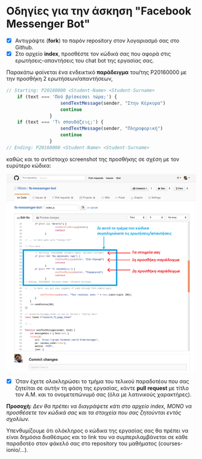 # Οδηγίες για την άσκηση "Facebook Messenger Bot"

- [x] Αντιγράψτε (**fork**) το παρόν repository στον λογαριασμό σας στο Github.
- [x] Στο αρχείο **index**, προσθέστε τον κώδικά σας που αφορά στις ερωτήσεις-απαντήσεις του chat bot της εργασίας σας.

Παρακάτω φαίνεται ένα ενδεικτικό **παράδειγμα** του/της P20160000 με την προσθήκη 2 ερωτήσεων/απαντήσεων,

```javascript
// Starting: P20160000 <Student-Name> <Student-Surname>
	if (text === 'Πού βρίσκεσαι τώρα;') {
        	        sendTextMessage(sender, "Στην Κέρκυρα")
                	continue
            	}             
	if (text === 'Τι σπουδάζεις;') {
        	        sendTextMessage(sender, "Πληροφορική")
                	continue
            	}
// Ending: P20160000 <Student-Name> <Student-Surname>
```
καθώς και το αντίστοιχο screenshot της προσθήκης σε σχέση με τον ευρύτερο κώδικα:

![Παράδειγμα](example_screenshot01.bmp)

- [x] Όταν έχετε ολοκληρώσει το τμήμα του τελικού παραδοτέου που σας ζητείται σε αυτήν τη φάση της εργασίας, κάντε **pull request** με τίτλο τον Α.Μ. και το ονομετεπώνυμό σας (όλα με λατινικούς χαρακτήρες).

**Προσοχή:** *Δεν θα πρέπει να διαγράψετε κάτι στο αρχείο index, ΜΟΝΟ να προσθέσετε τον κώδικά σας και τα στοιχεία που σας ζητούνται εντός σχολίων.*

Υπενθυμίζουμε ότι ολόκληρος ο κώδικα της εργασίας σας θα πρέπει να είναι δημόσια διαθέσιμος και το link του να συμπεριλαμβάνεται σε κάθε παραδοτέο στον φάκελό σας στο repository του μαθήματος (courses-ionio/...).
